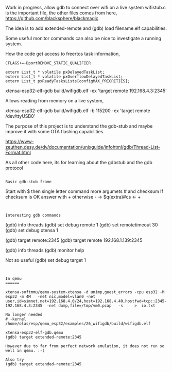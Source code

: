 Work in progress, allow gdb to connect over wifi on a live system
wifistub.c is the important file, the other files comes from here,
https://github.com/blacksphere/blackmagic

The idea is to add extended-remote and
(gdb) load filename.elf capabilities.

Some useful monitor commands can also be nice to investigate a running system.


How the code get access to freertos task information,
``` 
CFLAGS+=-DportREMOVE_STATIC_QUALIFIER 

extern List_t * volatile pxDelayedTaskList;
extern List_t * volatile pxOverflowDelayedTaskList;
extern List_t pxReadyTasksLists[configMAX_PRIORITIES];

``` 


xtensa-esp32-elf-gdb build/wifigdb.elf   -ex 'target remote 192.168.4.3:2345'


Allows reading from memory on a live system,


xtensa-esp32-elf-gdb build/wifigdb.elf   -b 115200 -ex 'target remote /dev/ttyUSB0'



The purpose of this project is to understand the gdb-stub and maybe improve it with some OTA flashing capabilities.

https://www-zeuthen.desy.de/dv/documentation/unixguide/infohtml/gdb/Thread-List-Format.html

As all other code here, its for learning about the gdbstub and the gdb protocol
``` 

Basic gdb-stub frame
``` 
Start with $ then single letter command more argumets # and checksum
If checksum is OK answer with + otherwise -
-> $q(extra)#cs
<- +
``` 


Interesting gdb commands
``` 
(gdb) info threads
(gdb) set debug remote 1
(gdb) set remotetimeout 30 
(gdb) set debug xtensa 1

(gdb) target remote:2345
(gdb) target remote 192.168.1.139:2345


(gdb) info threads
(gdb) monitor help

Not so useful
(gdb) set debug target 1
``` 


In qemu
======

xtensa-softmmu/qemu-system-xtensa -d unimp,guest_errors -cpu esp32 -M esp32 -m 4M   -net nic,model=vlan0 -net user,id=simnet,net=192.168.4.0/24,host=192.168.4.40,hostfwd=tcp::2345-192.168.4.3:2345  -net dump,file=/tmp/vm0.pcap   -s     >  io.txt

No longer needed
# -kernel /home/olas/esp/qemu_esp32/examples/26_wifigdb/build/wifigdb.elf

xtensa-esp32-elf-gdb.qemu 
(gdb) target extended-remote:2345

However due to far from perfect network emulation, it does not run so well in qemu. :-(

Also try 
(gdb) target extended-remote:2345

